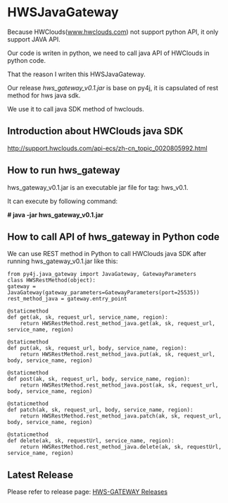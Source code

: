 # HWSJavaGateway
Because HWClouds(www.hwclouds.com) not support python API, it only support JAVA API.

Our code is writen in python, we need to call java API of HWClouds in python code.

That the reason I writen this HWSJavaGateway.

Our release *hws_gateway_v0.1.jar* is base on py4j, it is capsulated of rest method for hws java sdk.

We use it to call java SDK method of hwclouds.

## Introduction about HWClouds java SDK ##
http://support.hwclouds.com/api-ecs/zh-cn_topic_0020805992.html

## How to run hws_gateway ##
hws_gateway_v0.1.jar is an executable jar file for tag: hws_v0.1.

It can execute by following command:

**# java -jar hws_gateway_v0.1.jar**

## How to call API of hws_gateway in Python code ##
We can use REST method in Python to call HWClouds java SDK after running hws_gateway_v0.1.jar like this:

    from py4j.java_gateway import JavaGateway, GatewayParameters
    class HWSRestMethod(object):
    gateway = JavaGateway(gateway_parameters=GatewayParameters(port=25535))
    rest_method_java = gateway.entry_point

	@staticmethod
	def get(ak, sk, request_url, service_name, region):
        return HWSRestMethod.rest_method_java.get(ak, sk, request_url, service_name, region)

	@staticmethod
	def put(ak, sk, request_url, body, service_name, region):
    	return HWSRestMethod.rest_method_java.put(ak, sk, request_url, body, service_name, region)

	@staticmethod
	def post(ak, sk, request_url, body, service_name, region):
    	return HWSRestMethod.rest_method_java.post(ak, sk, request_url, body, service_name, region)

	@staticmethod
	def patch(ak, sk, request_url, body, service_name, region):
    	return HWSRestMethod.rest_method_java.patch(ak, sk, request_url, body, service_name, region)

	@staticmethod
	def delete(ak, sk, requestUrl, service_name, region):
    	return HWSRestMethod.rest_method_java.delete(ak, sk, requestUrl, service_name, region)


## Latest Release ##
Please refer to release page:
[HWS-GATEWAY Releases](https://github.com/nash-x/HWSJavaGateway/releases "HWS-GATEWAY Releases")
